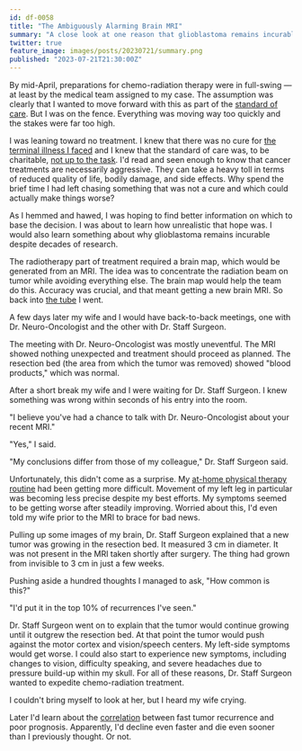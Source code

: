 ```yaml
---
id: df-0058
title: "The Ambiguously Alarming Brain MRI"
summary: "A close look at one reason that glioblastoma remains incurable despite decades of research."
twitter: true
feature_image: images/posts/20230721/summary.png
published: "2023-07-21T21:30:00Z"
---
```


By mid-April, preparations for chemo-radiation therapy were in full-swing &mdash; at least by the medical team assigned to my case. The assumption was clearly that I wanted to move forward with this as part of the [standard of care](/articles/2023/07/10/glioblastomas-dismal-standard-of-care-the-stupp-protocol/). But I was on the fence. Everything was moving way too quickly and the stakes were far too high.

I was leaning toward no treatment. I knew that there was no cure for [the terminal illness I faced](/articles/2023/06/06/the-g-word/) and I knew that the standard of care was, to be charitable, [not up to the task](/articles/2023/07/10/glioblastomas-dismal-standard-of-care-the-stupp-protocol/). I'd read and seen enough to know that cancer treatments are necessarily aggressive. They can take a heavy toll in terms of reduced quality of life, bodily damage, and side effects. Why spend the brief time I had left chasing something that was not a cure and which could actually make things worse?

As I hemmed and hawed, I was hoping to find better information on which to base the decision. I was about to learn how unrealistic that hope was. I would also learn something about why glioblastoma remains incurable despite decades of research.

The radiotherapy part of treatment required a brain map, which would be generated from an MRI. The idea was to concentrate the radiation beam on tumor while avoiding everything else. The brain map would help the team do this. Accuracy was crucial, and that meant getting a new brain MRI. So back into [the tube](/articles/2023/06/21/dealing-with-brain-mris/) I went.

A few days later my wife and I would have back-to-back meetings, one with Dr. Neuro-Oncologist and the other with Dr. Staff Surgeon.

The meeting with Dr. Neuro-Oncologist was mostly uneventful. The MRI showed nothing unexpected and treatment should proceed as planned. The resection bed (the area from which the tumor was removed) showed "blood products," which was normal.

After a short break my wife and I were waiting for Dr. Staff Surgeon. I knew something was wrong within seconds of his entry into the room.

"I believe you've had a chance to talk with Dr. Neuro-Oncologist about your recent MRI."

"Yes," I said.

"My conclusions differ from those of my colleague," Dr. Staff Surgeon said.

Unfortunately, this didn't come as a surprise. My [at-home physical therapy routine](/articles/2023/07/18/the-principle-of-least-convenience/) had been getting more difficult. Movement of my left leg in particular was becoming less precise despite my best efforts. My symptoms seemed to be getting worse after steadily improving. Worried about this, I'd even told my wife prior to the MRI to brace for bad news.

Pulling up some images of my brain, Dr. Staff Surgeon explained that a new tumor was growing in the resection bed. It measured 3 cm in diameter. It was not present in the MRI taken shortly after surgery. The thing had grown from invisible to 3 cm in just a few weeks.

Pushing aside a hundred thoughts I managed to ask, "How common is this?"

"I'd put it in the top 10% of recurrences I've seen."

Dr. Staff Surgeon went on to explain that the tumor would continue growing until it outgrew the resection bed. At that point the tumor would push against the motor cortex and vision/speech centers. My left-side symptoms would get worse. I could also start to experience new symptoms, including changes to vision, difficulty speaking, and severe headaches due to pressure build-up within my skull. For all of these reasons, Dr. Staff Surgeon wanted to expedite chemo-radiation treatment.

I couldn't bring myself to look at her, but I heard my wife crying.

Later I'd learn about the [correlation](https://doi.org/10.1093/neuonc/not236) between fast tumor recurrence and poor prognosis. Apparently, I'd decline even faster and die even sooner than I previously thought. Or not.
